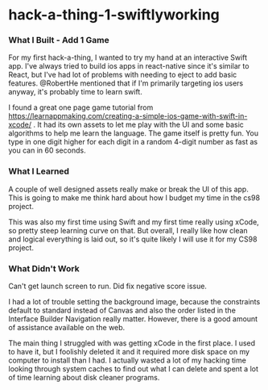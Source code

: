 # hack-a-thing-1-swiftlyworking

### What I Built - Add 1 Game

For my first hack-a-thing, I wanted to try my hand at an interactive Swift app. I've always tried to build ios apps in react-native since it's similar to React, but I've had lot of problems with needing to eject to add basic features. @RobertHe mentioned that if I'm primarily targeting ios users anyway, it's probably time to learn swift.

I found a great one page game tutorial from https://learnappmaking.com/creating-a-simple-ios-game-with-swift-in-xcode/ .  It had its own assets to let me play with the UI and some basic algorithms to help me learn the language. The game itself is pretty fun. You type in one digit higher for each digit in a random 4-digit number as fast as you can in 60 seconds.

### What I Learned

A couple of well designed assets really make or break the UI of this app. This is going to make me think hard about how I budget my time in the cs98 project.

This was also my first time using Swift and my first time really using xCode, so pretty steep learning curve on that. But overall, I really like how clean and logical everything is laid out, so it's quite likely I will use it for my CS98 project. 

### What Didn't Work

Can't get launch screen to run. Did fix negative score issue.

I had a lot of trouble setting the background image, because the constraints default to standard instead of Canvas and also the order listed in the Interface Builder Navigation really matter. However, there is a good amount of assistance available on the web.

The main thing I struggled with was getting xCode in the first place. I used to have it, but I foolishly deleted it and it required more disk space on my computer to install than I had. I actually wasted a lot of my hacking time looking through system caches to find out what I can delete and spent a lot of time learning about disk cleaner programs.
